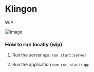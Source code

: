 # Klingon

WIP

![image](https://user-images.githubusercontent.com/1699357/28571542-a16493e6-7143-11e7-9962-5e512e0a18fd.png)


### How to run locally (wip)

1. Run the server `npm run start:server`

2. Run the application `npm run start:app`

